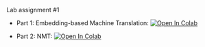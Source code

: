 Lab assignment #1

* Part 1: Embedding-based Machine Translation:
[![Open In Colab](https://colab.research.google.com/assets/colab-badge.svg)](https://colab.research.google.com/github/girafe-ai/natural-language-processing/blob/22f_msai/homeworks/lab01_nlp/lab1_01_nlp_part1_embedding_based_mt.ipynb)

* Part 2: NMT: [![Open In Colab](https://colab.research.google.com/assets/colab-badge.svg)](https://colab.research.google.com/github/girafe-ai/natural-language-processing/blob/22f_msai/homeworks/lab01_nlp/lab1_02_nlp_part2_nmt.ipynb)
